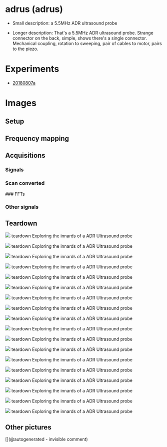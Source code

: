 # adrus (adrus)

* Small description: a 5.5MHz ADR ultrasound probe

* Longer description: That's a 5.5MHz ADR ultrasound probe. Strange connector on the back, simple, shows there's a single connector. Mechanical coupling, rotation to sweeping, pair of cables to motor, pairs to the piezo.

# Experiments

* [20180807a](/include/experiments/auto/20180807a.md)


# Images

## Setup 

## Frequency mapping 

## Acquisitions 

### Signals 

### Scan converted 

### FFTs 

### Other signals 

## Teardown 

![](/include/images/ADR/P_20180807_215631.jpg)
teardown
Exploring the innards of a ADR Ultrasound probe

![](/include/images/ADR/P_20180807_215605.jpg)
teardown
Exploring the innards of a ADR Ultrasound probe

![](/include/images/ADR/P_20180807_215719.jpg)
teardown
Exploring the innards of a ADR Ultrasound probe

![](/include/images/ADR/P_20180807_213312.jpg)
teardown
Exploring the innards of a ADR Ultrasound probe

![](/include/images/ADR/20191207_182250.jpg)
teardown
Exploring the innards of a ADR Ultrasound probe

![](/include/images/ADR/P_20180807_213141.jpg)
teardown
Exploring the innards of a ADR Ultrasound probe

![](/include/images/ADR/P_20180807_213956.jpg)
teardown
Exploring the innards of a ADR Ultrasound probe

![](/include/images/ADR/P_20180807_213210.jpg)
teardown
Exploring the innards of a ADR Ultrasound probe

![](/include/images/ADR/20191207_182334.jpg)
teardown
Exploring the innards of a ADR Ultrasound probe

![](/include/images/ADR/P_20180807_220447.jpg)
teardown
Exploring the innards of a ADR Ultrasound probe

![](/include/images/ADR/P_20180807_213138.jpg)
teardown
Exploring the innards of a ADR Ultrasound probe

![](/include/images/ADR/P_20180807_213818.jpg)
teardown
Exploring the innards of a ADR Ultrasound probe

![](/include/images/ADR/P_20180807_213116.jpg)
teardown
Exploring the innards of a ADR Ultrasound probe

![](/include/images/ADR/P_20180807_214629.jpg)
teardown
Exploring the innards of a ADR Ultrasound probe

![](/include/images/ADR/P_20180807_214735.jpg)
teardown
Exploring the innards of a ADR Ultrasound probe

![](/include/images/ADR/P_20180807_213636.jpg)
teardown
Exploring the innards of a ADR Ultrasound probe

![](/include/images/ADR/P_20180807_215626.jpg)
teardown
Exploring the innards of a ADR Ultrasound probe

![](/include/images/ADR/P_20180807_215406.jpg)
teardown
Exploring the innards of a ADR Ultrasound probe

## Other pictures 





[](@autogenerated - invisible comment)